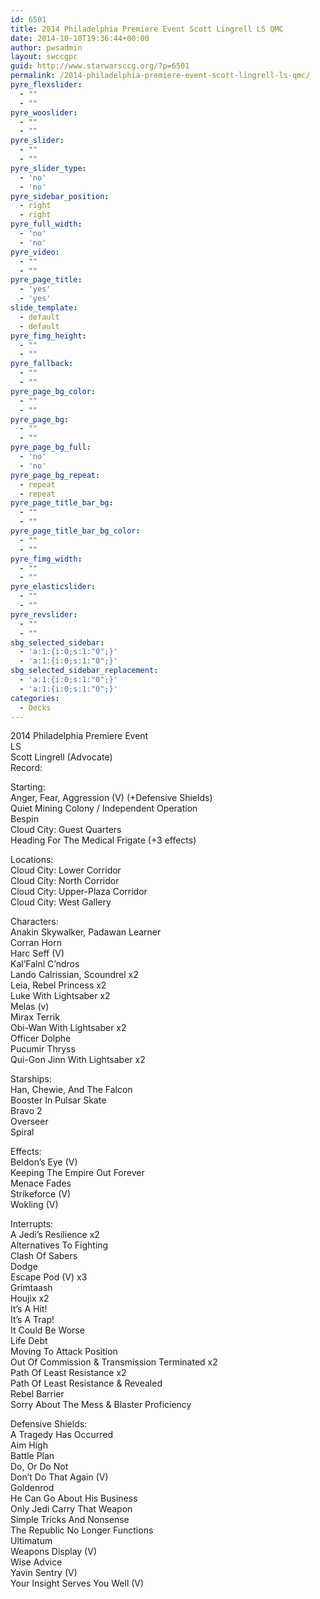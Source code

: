 ```yaml
---
id: 6501
title: 2014 Philadelphia Premiere Event Scott Lingrell LS QMC
date: 2014-10-10T19:36:44+00:00
author: pwsadmin
layout: swccgpc
guid: http://www.starwarsccg.org/?p=6501
permalink: /2014-philadelphia-premiere-event-scott-lingrell-ls-qmc/
pyre_flexslider:
  - ""
  - ""
pyre_wooslider:
  - ""
  - ""
pyre_slider:
  - ""
  - ""
pyre_slider_type:
  - 'no'
  - 'no'
pyre_sidebar_position:
  - right
  - right
pyre_full_width:
  - 'no'
  - 'no'
pyre_video:
  - ""
  - ""
pyre_page_title:
  - 'yes'
  - 'yes'
slide_template:
  - default
  - default
pyre_fimg_height:
  - ""
  - ""
pyre_fallback:
  - ""
  - ""
pyre_page_bg_color:
  - ""
  - ""
pyre_page_bg:
  - ""
  - ""
pyre_page_bg_full:
  - 'no'
  - 'no'
pyre_page_bg_repeat:
  - repeat
  - repeat
pyre_page_title_bar_bg:
  - ""
  - ""
pyre_page_title_bar_bg_color:
  - ""
  - ""
pyre_fimg_width:
  - ""
  - ""
pyre_elasticslider:
  - ""
  - ""
pyre_revslider:
  - ""
  - ""
sbg_selected_sidebar:
  - 'a:1:{i:0;s:1:"0";}'
  - 'a:1:{i:0;s:1:"0";}'
sbg_selected_sidebar_replacement:
  - 'a:1:{i:0;s:1:"0";}'
  - 'a:1:{i:0;s:1:"0";}'
categories:
  - Decks
---
```

2014 Philadelphia Premiere Event  
LS  
Scott Lingrell (Advocate)  
Record:

Starting:  
Anger, Fear, Aggression (V) (+Defensive Shields)  
Quiet Mining Colony / Independent Operation  
Bespin  
Cloud City: Guest Quarters  
Heading For The Medical Frigate (+3 effects)

Locations:  
Cloud City: Lower Corridor  
Cloud City: North Corridor  
Cloud City: Upper-Plaza Corridor  
Cloud City: West Gallery

Characters:  
Anakin Skywalker, Padawan Learner  
Corran Horn  
Harc Seff (V)  
Kal&#8217;Falnl C&#8217;ndros  
Lando Calrissian, Scoundrel x2  
Leia, Rebel Princess x2  
Luke With Lightsaber x2  
Melas (v)  
Mirax Terrik  
Obi-Wan With Lightsaber x2  
Officer Dolphe  
Pucumir Thryss  
Qui-Gon Jinn With Lightsaber x2

Starships:  
Han, Chewie, And The Falcon  
Booster In Pulsar Skate  
Bravo 2  
Overseer  
Spiral

Effects:  
Beldon&#8217;s Eye (V)  
Keeping The Empire Out Forever  
Menace Fades  
Strikeforce (V)  
Wokling (V)

Interrupts:  
A Jedi&#8217;s Resilience x2  
Alternatives To Fighting  
Clash Of Sabers  
Dodge  
Escape Pod (V) x3  
Grimtaash  
Houjix x2  
It&#8217;s A Hit!  
It&#8217;s A Trap!  
It Could Be Worse  
Life Debt  
Moving To Attack Position  
Out Of Commission & Transmission Terminated x2  
Path Of Least Resistance x2  
Path Of Least Resistance & Revealed  
Rebel Barrier  
Sorry About The Mess & Blaster Proficiency

Defensive Shields:  
A Tragedy Has Occurred  
Aim High  
Battle Plan  
Do, Or Do Not  
Don’t Do That Again (V)  
Goldenrod  
He Can Go About His Business  
Only Jedi Carry That Weapon  
Simple Tricks And Nonsense  
The Republic No Longer Functions  
Ultimatum  
Weapons Display (V)  
Wise Advice  
Yavin Sentry (V)  
Your Insight Serves You Well (V)